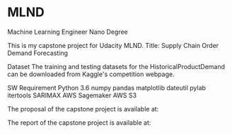 # MLND
Machine Learning Engineer Nano Degree


This is my capstone project for Udacity MLND.
Title: Supply Chain Order Demand Forecasting

Dataset
The training and testing datasets for the HistoricalProductDemand can be downloaded from Kaggle's competition webpage.

SW Requirement
Python 3.6
numpy 
pandas
matplotlib
dateutil
pylab
itertools
SARIMAX
AWS Sagemaker
AWS S3

The proposal of the capstone project is available at: 

The report of the capstone project is available at: 

